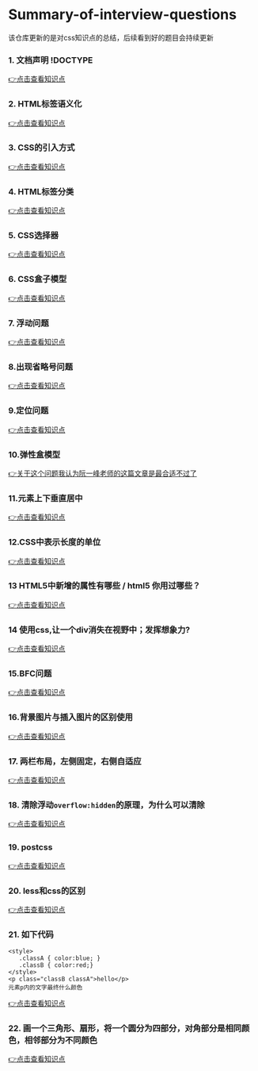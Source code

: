 # Summary-of-interview-questions
该仓库更新的是对css知识点的总结，后续看到好的题目会持续更新
### 1. 文档声明 !DOCTYPE
[👉点击查看知识点](https://github.com/lixiaojuan12/Summary-of-interview-questions/issues/1)

###  2. HTML标签语义化
[👉点击查看知识点](https://github.com/lixiaojuan12/Summary-of-interview-questions/issues/2)

### 3. CSS的引入方式

[👉点击查看知识点](https://github.com/lixiaojuan12/Summary-of-interview-questions/issues/3)
  
### 4. HTML标签分类

[👉点击查看知识点](https://github.com/lixiaojuan12/Summary-of-interview-questions/issues/4)

### 5. CSS选择器

[👉点击查看知识点](https://github.com/lixiaojuan12/Summary-of-interview-questions/issues/5)
### 6. CSS盒子模型

[👉点击查看知识点](https://github.com/lixiaojuan12/Summary-of-interview-questions/issues/6)
###  7. 浮动问题

[👉点击查看知识点](https://github.com/lixiaojuan12/Summary-of-interview-questions/issues/7)
### 8.出现省略号问题
[👉点击查看知识点](https://github.com/lixiaojuan12/Summary-of-interview-questions/issues/8)
### 9.定位问题

[👉点击查看知识点](https://github.com/lixiaojuan12/Summary-of-interview-questions/issues/9)
### 10.弹性盒模型
[👉关于这个问题我认为阮一峰老师的这篇文章是最合适不过了](http://www.ruanyifeng.com/blog/2015/07/flex-grammar.html)
### 11.元素上下垂直居中
[👉点击查看知识点](https://github.com/lixiaojuan12/Summary-of-interview-questions/issues/11)
### 12.CSS中表示长度的单位
[👉点击查看知识点](https://github.com/lixiaojuan12/Summary-of-interview-questions/issues/12)
### 13 HTML5中新增的属性有哪些 / html5 你用过哪些？
[👉点击查看知识点](https://github.com/lixiaojuan12/Summary-of-interview-questions/issues/13)
### 14 使用css,让一个div消失在视野中；发挥想象力?
[👉点击查看知识点](https://github.com/lixiaojuan12/Summary-of-interview-questions/issues/14)

### 15.BFC问题
[👉点击查看知识点](https://github.com/lixiaojuan12/Summary-of-interview-questions/issues/15)
### 16.背景图片与插入图片的区别使用
[👉点击查看知识点](https://github.com/lixiaojuan12/Summary-of-css/issues/20)
### 17. 两栏布局，左侧固定，右侧自适应
[👉点击查看知识点](https://github.com/lixiaojuan12/Summary-of-css/issues/21)
### 18. 清除浮动`overflow:hidden`的原理，为什么可以清除
[👉点击查看知识点](https://github.com/lixiaojuan12/Summary-of-css/issues/22)
### 19. postcss
[👉点击查看知识点](https://github.com/lixiaojuan12/Summary-of-css/issues/23)
### 20. less和css的区别
[👉点击查看知识点](https://github.com/lixiaojuan12/Summary-of-css/issues/24)
### 21. 如下代码
```
<style>
   .classA { color:blue; }
   .classB { color:red;}
</style>
<p class="classB classA">hello</p>
元素p内的文字最终什么颜色
```
[👉点击查看知识点](https://github.com/lixiaojuan12/Summary-of-css/issues/25)
### 22. 画一个三角形、扇形，将一个圆分为四部分，对角部分是相同颜色，相邻部分为不同颜色
[👉点击查看知识点](https://github.com/lixiaojuan12/Summary-of-css/issues/26)
